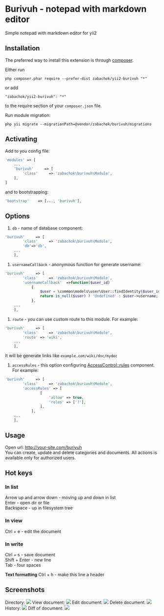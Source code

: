# Burivuh - notepad with markdown editor
Simple notepad with markdown editor for yii2

## Installation

The preferred way to install this extension is through [composer](http://getcomposer.org/download/).

Either run

```
php composer.phar require --prefer-dist zabachok/yii2-burivuh "*"
```

or add

```
"zabachok/yii2-burivuh": "*"
```

to the require section of your `composer.json` file.

Run module migration:
```
php yii migrate --migrationPath=@vendor/zabachok/burivuh/migrations
```


## Activating

Add to you config file:

```php
'modules' => [
    ...
    'burivuh'     => [
        'class'     => 'zabachok\burivuh\Module',
    ],
]
```
and to bootstrapping:

```php
'bootstrap'    => [..., 'burivuh'],
```

## Options

1. `db` - name of database component: 
```php
'burivuh'     => [
        'class'     => 'zabachok\burivuh\Module',
        'db'=>'db',
    ...
    ],
```
1. `usernameCallback` - anonymous function for generate username:
```php
'burivuh'     => [
        'class'     => 'zabachok\burivuh\Module',
        'usernameCallback'	=>function($user_id)
            {
                $user = \common\models\user\User::findIdentity($user_id);
                return is_null($user) ? 'Undefined' : $user->username;
            },
    ...
    ],
```
1. `route` - you can use custom route to this module. For example:
```php
'burivuh'     => [
        'class'     => 'zabachok\burivuh\Module',
        'route' => 'wiki',
    ...
    ],
```
It will be generate links like `example.com/wiki/doc/mydoc`
1. `accessRules` - this option configuring [AccessControl::rules](http://www.yiiframework.com/doc-2.0/yii-filters-accesscontrol.html) component. For example:
```php
'burivuh'     => [
        'class'     => 'zabachok\burivuh\Module',
        'accessRules' => [
                [
                    'allow' => true,
                    'roles' => ['?'],
                ],
            ],
    ...
    ],
```

## Usage

Open url: http://your-site.com/burivuh  
You can create, update and delete categories and documents. All actions is available only for authorized users.


## Hot keys
### In list
Arrow up and arrow down - moving up and down in list  
Enter - open dir or file  
Backspace - up in filesystem tree  
### In view
Ctrl + e - edit the document  
### In write
Ctrl + s - save document  
Shift + Enter - new line  
Tab - four spaces

**Text formatting**
Ctrl + h - make this line a header

## Screenshots
Directory:
![](http://zabachok.net/data/burivuh/root.jpg)
View document:
![](http://zabachok.net/data/burivuh/view.jpg)
Edit document:
![](http://zabachok.net/data/burivuh/edit.jpg)
Delete document:
![](http://zabachok.net/data/burivuh/delete.jpg)
History:
![](http://zabachok.net/data/burivuh/history.jpg)
Diff of document:
![](http://zabachok.net/data/burivuh/diff.jpg)